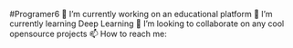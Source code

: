 #Programer6
🔭 I’m currently working on an educational platform
🌱 I’m currently learning Deep Learning
👯 I’m looking to collaborate on any cool opensource projects
📫 How to reach me: 
